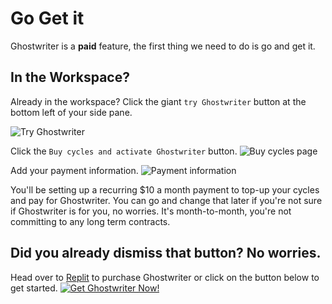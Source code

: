 # Go Get it

Ghostwriter is a **paid** feature, the first thing we need to do is go and get it.

## In the Workspace?

Already in the workspace? Click the giant `try Ghostwriter` button at the bottom left of your side pane. 

![Try Ghostwriter](CleanShot%202022-12-07%20at%2020.59.09@2x.png)

Click the `Buy cycles and activate Ghostwriter` button.
![Buy cycles page](CleanShot%202022-12-07%20at%2020.59.25@2x.png)

Add your payment information.
![Payment information](CleanShot%202022-12-07%20at%2020.59.51@2x.png)

You'll be setting up a recurring $10 a month payment to top-up your cycles and pay for Ghostwriter. You can go and change that later if you're not sure if Ghostwriter is for you, no worries. It's month-to-month, you're not committing to any long term contracts.

## Did you already dismiss that button? No worries.
Head over to [Replit](https://replit.com/ghostwriter) to purchase Ghostwriter or click on the button below to get started.
[![Get Ghostwriter Now!](CleanShot%202022-12-07%20at%2021.24.36@2x.png)](https://replit.com/cycles/buy-ghostwriter)






